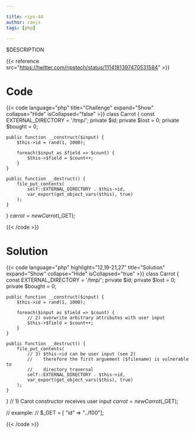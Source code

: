 ```yaml
---

title: rips-44
author: raxjs
tags: [php]

---
```


$DESCRIPTION

<!--more-->
{{< reference src="https://twitter.com/ripstech/status/1114181397470531584" >}}

# Code
{{< code language="php"  title="Challenge" expand="Show" collapse="Hide" isCollapsed="false" >}}
class Carrot {
    const EXTERNAL_DIRECTORY = '/tmp/';
    private $id;
    private $lost = 0;
    private $bought = 0;

    public function __construct($input) {
        $this->id = rand(1, 1000);

        foreach($input as $field => $count) {
            $this->$field = $count++;
        }
    }

    public function __destruct() {
        file_put_contents(
            self::EXTERNAL_DIRECTORY . $this->id,
            var_export(get_object_vars($this), true)
        );
    }
}
$carrot = new Carrot($_GET);

{{< /code >}}

# Solution
{{< code language="php" highlight="12,19-21,27" title="Solution" expand="Show" collapse="Hide" isCollapsed="true" >}}
class Carrot {
    const EXTERNAL_DIRECTORY = '/tmp/';
    private $id;
    private $lost = 0;
    private $bought = 0;

    public function __construct($input) {
        $this->id = rand(1, 1000);

        foreach($input as $field => $count) {
            // 2) overwrite arbitrary attributes with user input
            $this->$field = $count++;
        }
    }

    public function __destruct() {
        file_put_contents(
            // 3) $this->id can be user input (see 2)
            //    therefore the first arguement ($filename) is vulnerable to
            //    directory traversal
            self::EXTERNAL_DIRECTORY . $this->id,
            var_export(get_object_vars($this), true)
        );
    }
}
// 1) Carot constructor receives user input
$carrot = new Carrot($_GET);


// example:
// $_GET = [ "id" => "../f00"];


{{< /code >}}
